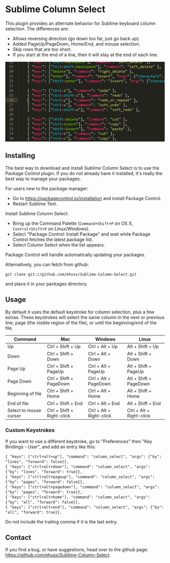 # Sublime Column Select

This plugin provides an alternate behavior for Sublime keyboard column selection.  The differences are:

* Allows reversing direction (go down too far, just go back up).
* Added PageUp/PageDown, Home/End, and mouse selection.
* Skip rows that are too short.
* If you start at the end of a line, then it will stay at the end of each line.

![example](demo1.gif)

## Installing
The best way to download and install Sublime Column Select is to use the Package Control plugin.  If you do not already have it installed, it's really the best way to manage your packages.

For users new to the package manager:
* Go to https://packagecontrol.io/installation and install Package Control.
* Restart Sublime Text.

Install Sublime Column Select:
* Bring up the Command Palette (`Command+Shift+P` on OS X, `Control+Shift+P` on Linux/Windows).
* Select "Package Control: Install Package" and wait while Package Control fetches the latest package list.
* Select Column Select when the list appears.

Package Control will handle automatically updating your packages.

Alternatively, you can fetch from github:

	git clone git://github.com/ehuss/Sublime-Column-Select.git

and place it in your packages directory.

## Usage
By default it uses the default keystroke for column selection, plus a few extras.  These keystrokes will select the same column in the next or previous line, page (the visible region of the file), or until the beginning/end of the file.

Command | Mac | Windows | Linux
------- | --- | ------- | -----
Up | Ctrl + Shift + Up | Ctrl + Alt + Up | Alt + Shift + Up
Down | Ctrl + Shift + Down | Ctrl + Alt + Down | Alt + Shift + Down
Page Up | Ctrl + Shift + PageUp | Ctrl + Alt + PageUp | Alt + Shift + PageUp
Page Down | Ctrl + Shift + PageDown | Ctrl + Alt + PageDown | Alt + Shift + PageDown
Beginning of file | Ctrl + Shift + Home | Ctrl + Alt + Home | Alt + Shift + Home
End of file | Ctrl + Shift + End | Ctrl + Alt + End | Alt + Shift + End
Select to mouse cursor | Ctrl + Shift + Right-click | Ctrl + Alt + Right-click | Ctrl + Alt + Right-click

### Custom Keystrokes

If you want to use a different keystroke, go to "Preferences" then "Key Bindings - User", and add an entry like this:

	{ "keys": ["ctrl+alt+up"], "command": "column_select", "args": {"by": "lines", "forward": false}},
	{ "keys": ["ctrl+alt+down"], "command": "column_select", "args": {"by": "lines", "forward": true}},
	{ "keys": ["ctrl+alt+pageup"], "command": "column_select", "args": {"by": "pages", "forward": false}},
	{ "keys": ["ctrl+alt+pagedown"], "command": "column_select", "args": {"by": "pages", "forward": true}},
	{ "keys": ["ctrl+alt+home"], "command": "column_select", "args": {"by": "all", "forward": false}},
	{ "keys": ["ctrl+alt+end"], "command": "column_select", "args": {"by": "all", "forward": true}},

Do not include the trailing comma if it is the last entry.

## Contact
If you find a bug, or have suggestions, head over to the github page:
https://github.com/ehuss/Sublime-Column-Select
